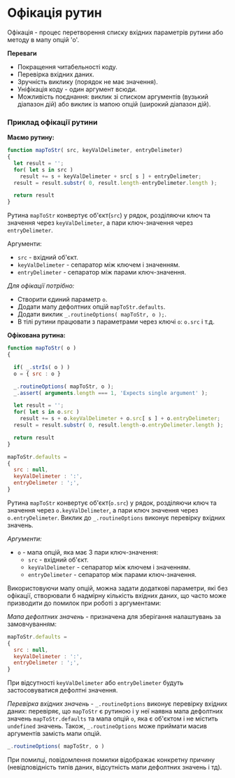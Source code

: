 # Офікація рутин

Офікація - процес перетворення списку вхідних параметрів рутини або методу в мапу опцій 'о'.

**Переваги** 
* Покращення читабельності коду.
* Перевірка вхідних даних.
* Зручність виклику (порядок не має значення).
* Уніфікація коду - один аргумент всюди.
* Можливість поєднання: виклик зі списком аргументів (вузький діапазон дій) або виклик із мапою опцій (широкий діапазон дій).

### Приклад офікації рутини

**Маємо рутину:**
```javascript
function mapToStr( src, keyValDelimeter, entryDelimeter)
{
  let result = '';
  for( let s in src )
    result += s + keyValDelimeter + src[ s ] + entryDelimeter;
  result = result.substr( 0, result.length-entryDelimeter.length );

  return result
}
```
Рутина `mapToStr` конвертує об'єкт(`src`) у рядок, розділяючи ключ та значення через `keyValDelimeter`, а пари ключ-значення через `entryDelimeter`.

Аргументи:
* `src` - вхідний об'єкт.
* `keyValDelimeter` - сепаратор між ключем і значенням.
* `entryDelimeter` - сепаратор між парами ключ-значення.

*Для офікації потрібно:*
* Створити єдиний параметр `o`.
* Додати мапу дефолтних опцій `mapToStr.defaults`.
* Додати виклик `_.routineOptions( mapToStr, o );`.
* В тілі рутини працювати з параметрами через ключі `o`: `o.src` і т.д.

**Офікована рутина:**
```javascript
function mapToStr( o )
{

  if( _.strIs( o ) )
  o = { src : o }

  _.routineOptions( mapToStr, o );
  _.assert( arguments.length === 1, 'Expects single argument' );

  let result = '';
  for( let s in o.src )
    result += s + o.keyValDelimeter + o.src[ s ] + o.entryDelimeter;
  result = result.substr( 0, result.length-o.entryDelimeter.length );

  return result
}

mapToStr.defaults =
{
  src : null,
  keyValDelimeter : ':',
  entryDelimeter : ';',
}
```
Рутина `mapToStr` конвертує об'єкт(`o.src`) у рядок, розділяючи ключ та значення через `o.keyValDelimeter`, а пари ключ значення через `o.entryDelimeter`. Виклик до `_.routineOptions` виконує перевірку вхідних значень.

*Аргументи:*
* `o` - мапа опцій, яка має 3 пари ключ-значення:
  * `src` - вхідний об'єкт.
  * `keyValDelimeter` - сепаратор між ключем і значенням.
  * `entryDelimeter` - сепаратор між парами ключ-значення.

Використовуючи мапу опцій, можна задати додаткові параметри, які без офікації, створювали б надмірну кількість вхідних даних, що часто може призводити до помилок при роботі з аргументами:

*Мапа дефолтних значень* -  призначена для зберігання налаштувань за замовчуванням:
```javascript
mapToStr.defaults =
{
  src : null,
  keyValDelimeter : ':',
  entryDelimeter : ';',
}
```
При відсутності `keyValDelimeter` або `entryDelimeter` будуть застосовуватися дефолтні значення.


*Перевірка вхідних значень* - `_.routineOptions` виконує перевірку вхідних даних: перевіряє, що `mapToStr` є рутиною і у неї наявна мапа дефолтних значень `mapToStr.defaults` та мапа опцій `o`, яка є об'єктом і не містить `undefined` значень. Також, `_.routineOptions` може приймати масив аргументів замість мапи опцій.
```javascript
_.routineOptions( mapToStr, o )
```
При помилці, повідомлення помилки відображає конкретну причину (невідповідність типів даних, відсутність мапи дефолтних значень і тд).